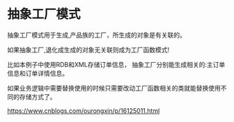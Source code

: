 # 抽象工厂模式

抽象工厂模式用于生成,产品族的工厂，所生成的对象是有关联的。

如果抽象工厂,退化成生成的对象无关联则成为工厂函数模式!

比如本例子中使用RDB和XML存储订单信息，
抽象工厂分别能生成相关的:主订单信息和订单详情信息。

如果业务逻辑中需要替换使用的时候只需要改动工厂函数相关的类就能替换使用不同的存储方式了。

https://www.cnblogs.com/ourongxin/p/16125011.html
